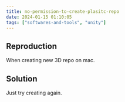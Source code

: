 ```yaml
---
title: no-permission-to-create-plasitc-repo
date: 2024-01-15 01:10:05
tags: ["softwares-and-tools", "unity"]
---
```

## Reproduction

When creating new 3D repo on mac.

## Solution

Just try creating again.

